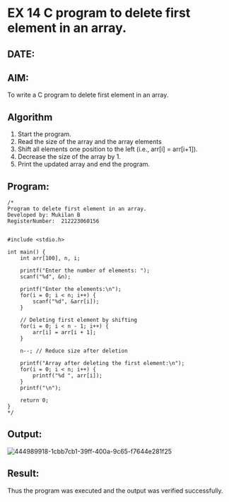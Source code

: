 # EX 14 C program to delete first element in an array.
## DATE:
## AIM:
To write a C program to delete first element in an array.

## Algorithm
1. Start the program.
2. Read the size of the array and the array elements
3. Shift all elements one position to the left (i.e., arr[i] = arr[i+1]).
4. Decrease the size of the array by 1. 
5. Print the updated array and end the program. 

## Program:
```
/*
Program to delete first element in an array.
Developed by: Mukilan B
RegisterNumber:  212223060156


#include <stdio.h>

int main() {
    int arr[100], n, i;

    printf("Enter the number of elements: ");
    scanf("%d", &n);

    printf("Enter the elements:\n");
    for(i = 0; i < n; i++) {
        scanf("%d", &arr[i]);
    }

    // Deleting first element by shifting
    for(i = 0; i < n - 1; i++) {
        arr[i] = arr[i + 1];
    }

    n--; // Reduce size after deletion

    printf("Array after deleting the first element:\n");
    for(i = 0; i < n; i++) {
        printf("%d ", arr[i]);
    }
    printf("\n");

    return 0;
}
*/
```

## Output:

![444989918-1cbb7cb1-39ff-400a-9c65-f7644e281f25](https://github.com/user-attachments/assets/7e0f8e41-a18b-4e39-8738-991f73d4fc97)


## Result:
Thus the program was executed and the output was verified successfully.
